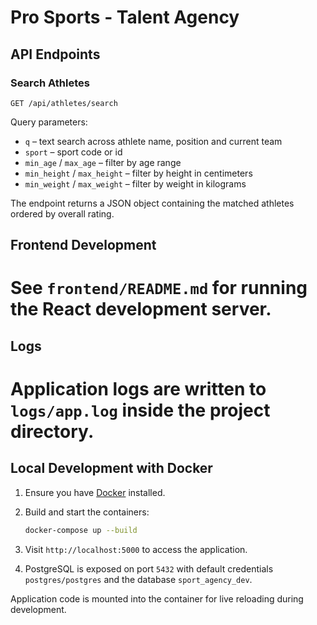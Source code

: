 # Pro Sports - Talent Agency

## API Endpoints

### Search Athletes
`GET /api/athletes/search`

Query parameters:
- `q` – text search across athlete name, position and current team
- `sport` – sport code or id
- `min_age` / `max_age` – filter by age range
- `min_height` / `max_height` – filter by height in centimeters
- `min_weight` / `max_weight` – filter by weight in kilograms

The endpoint returns a JSON object containing the matched athletes ordered by overall rating.


## Frontend Development

See `frontend/README.md` for running the React development server.
=======

## Logs

Application logs are written to `logs/app.log` inside the project directory.
=======
## Local Development with Docker

1. Ensure you have [Docker](https://docs.docker.com/get-docker/) installed.
2. Build and start the containers:

   ```bash
   docker-compose up --build
   ```
3. Visit `http://localhost:5000` to access the application.
4. PostgreSQL is exposed on port `5432` with default credentials `postgres/postgres` and the database `sport_agency_dev`.

Application code is mounted into the container for live reloading during development.

